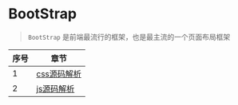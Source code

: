 # BootStrap

> `BootStrap` 是前端最流行的框架，也是最主流的一个页面布局框架

| 序号  | 章节                      |
| --- | ----------------------- |
| 1   | [css源码解析](./css源码解析.md) |
| 2   | [js源码解析](./js源码解析.md)   |
